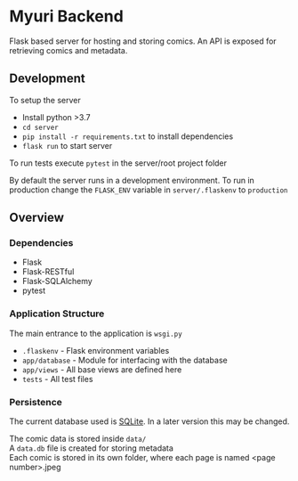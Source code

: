 # Myuri Backend

Flask based server for hosting and storing comics.
An API is exposed for retrieving comics and metadata.

## Development

To setup the server

- Install python >3.7
- ```cd server```
- ```pip install -r requirements.txt``` to install dependencies
- ```flask run``` to start server

To run tests execute ```pytest``` in the server/root project folder

By default the server runs in a development environment.
To run in production change the ```FLASK_ENV``` variable in ```server/.flaskenv``` to ```production```

## Overview

### Dependencies

- Flask
- Flask-RESTful
- Flask-SQLAlchemy
- pytest

### Application Structure

The main entrance to the application is ```wsgi.py```

- ```.flaskenv``` - Flask environment variables
- ```app/database``` - Module for interfacing with the database
- ```app/views``` - All base views are defined here
- ```tests``` - All test files

### Persistence 

The current database used is [SQLite](https://www.sqlite.org/index.html).
In a later version this may be changed.

The comic data is stored inside ```data/```  
A ```data.db``` file is created for storing metadata  
Each comic is stored in its own folder, where each page is named \<page number>.jpeg